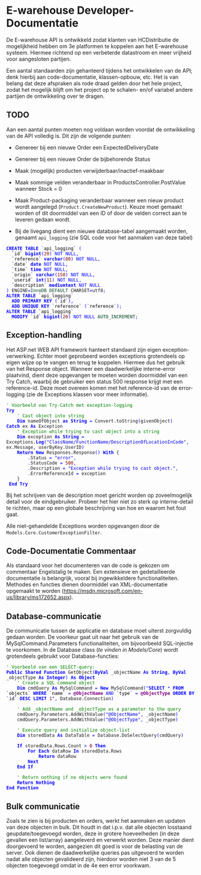# E-warehouse Developer-Documentatie
De E-warehouse API is ontwikkeld zodat klanten van HCDistributie de mogelijkheid hebben om 3e platformen te koppelen aan het E-warehouse systeem. Hiermee richtend op een verbeterde datastroom en meer vrijheid voor aangesloten partijen.

Een aantal standaarden zijn gehanteerd tijdens het ontwikkelen van de API; denk hierbij aan code-documentatie, klassen-opbouw, etc. Het is van belang dat deze afspraken als rode draad gelden door het hele project, zodat het mogelijk blijft om het project op te schalen- en/of variabel andere partijen de ontwikkeling over te dragen.

## TODO
Aan een aantal punten moeten nog voldaan worden voordat de ontwikkeling van de API volledig is. Dit zijn de volgende punten:
- Genereer bij een nieuwe Order een ExpectedDeliveryDate

- Genereer bij een nieuwe Order de bijbehorende Status

- Maak (mogelijk) producten verwijderbaar/inactief-maakbaar

- Maak sommige velden veranderbaar in ProductsController.PostValue wanneer Stock = 0

- Maak Product-packaging veranderbaar wanneer een nieuw product wordt aangelegd (`Product.CreateNewProduct`). Keuze moet gemaakt worden of dit doormiddel van een ID of door de velden correct aan te leveren gedaan wordt.

- Bij de livegang dient een nieuwe database-tabel aangemaakt worden, genaamt `api_logging` (zie SQL code voor het aanmaken van deze tabel)

<pre><code><span style='color:#0000ff; font-weight:bold; '>CREATE</span> <span style='color:#0000ff; font-weight:bold; '>TABLE</span> <span style='color:#0000e6; '>`</span><span style='color:#000000;'>api_logging</span><span style='color:#0000e6; '>`</span> <span style='color:#0000ff; '>(</span>
  <span style='color:#0000e6; '>`</span><span style='color:#000000;'>id</span><span style='color:#0000e6; '>`</span> <span style='color:#0000ff; font-weight:bold; '>bigint</span><span style='color:#0000ff; '>(</span><span style='color:#800000; '>20</span><span style='color:#0000ff; '>)</span> <span style='color:#0000ff; '>NOT</span> <span style='color:#0000ff; '>NULL</span><span style='color:#0000ff; '>,</span>
  <span style='color:#0000e6; '>`</span><span style='color:#000000;'>reference</span><span style='color:#0000e6; '>`</span> <span style='color:#0000ff; font-weight:bold; '>varchar</span><span style='color:#0000ff; '>(</span><span style='color:#800000; '>80</span><span style='color:#0000ff; '>)</span> <span style='color:#0000ff; '>NOT</span> <span style='color:#0000ff; '>NULL</span><span style='color:#0000ff; '>,</span>
  <span style='color:#0000e6; '>`</span><span style='color:#000000;'>date</span><span style='color:#0000e6; '>`</span> <span style='color:#0000ff; font-weight:bold; '>date</span> <span style='color:#0000ff; '>NOT</span> <span style='color:#0000ff; '>NULL</span><span style='color:#0000ff; '>,</span>
  <span style='color:#0000e6; '>`</span><span style='color:#000000;'>time</span><span style='color:#0000e6; '>`</span> <span style='color:#0000ff; font-weight:bold; '>time</span> <span style='color:#0000ff; '>NOT</span> <span style='color:#0000ff; '>NULL</span><span style='color:#0000ff; '>,</span>
  <span style='color:#0000e6; '>`</span><span style='color:#000000;'>origin</span><span style='color:#0000e6; '>`</span> <span style='color:#0000ff; font-weight:bold; '>varchar</span><span style='color:#0000ff; '>(</span><span style='color:#800000; '>150</span><span style='color:#0000ff; '>)</span> <span style='color:#0000ff; '>NOT</span> <span style='color:#0000ff; '>NULL</span><span style='color:#0000ff; '>,</span>
  <span style='color:#0000e6; '>`</span><span style='color:#000000;'>userid</span><span style='color:#0000e6; '>`</span> <span style='color:#0000ff; font-weight:bold; '>int</span><span style='color:#0000ff; '>(</span><span style='color:#800000; '>11</span><span style='color:#0000ff; '>)</span> <span style='color:#0000ff; '>NOT</span> <span style='color:#0000ff; '>NULL</span><span style='color:#0000ff; '>,</span>
  <span style='color:#0000e6; '>`</span><span style='color:#000000;'>description</span><span style='color:#0000e6; '>`</span> <span style='color:#0000ff; font-weight:bold; '>mediumtext</span> <span style='color:#0000ff; '>NOT</span> <span style='color:#0000ff; '>NULL</span>
<span style='color:#0000ff; '>)</span> ENGINE<span style='color:#0000ff; '>=</span><span style='color:#074726; '>InnoDB</span> <span style='color:#074726; '>DEFAULT</span> CHARSET<span style='color:#0000ff; '>=</span>utf8<span style='color:#0000ff; '>;</span>
<span style='color:#0000ff; font-weight:bold; '>ALTER</span> <span style='color:#0000ff; font-weight:bold; '>TABLE</span> <span style='color:#0000e6; '>`</span><span style='color:#000000;'>api_logging</span><span style='color:#0000e6; '>`</span>
  <span style='color:#0000ff; font-weight:bold; '>ADD</span> <span style='color:#0000ff; font-weight:bold; '>PRIMARY</span> <span style='color:#0000ff; font-weight:bold; '>KEY</span> <span style='color:#0000ff; '>(</span><span style='color:#0000e6; '>`</span><span style='color:#000000;'>id</span><span style='color:#0000e6; '>`</span><span style='color:#0000ff; '>)</span><span style='color:#0000ff; '>,</span>
  <span style='color:#0000ff; font-weight:bold; '>ADD</span> <span style='color:#0000ff; font-weight:bold; '>UNIQUE</span> <span style='color:#0000ff; font-weight:bold; '>KEY</span> <span style='color:#0000e6; '>`</span><span style='color:#000000;'>reference</span><span style='color:#0000e6; '>`</span> <span style='color:#0000ff; '>(</span><span style='color:#0000e6; '>`</span><span style='color:#000000;'>reference</span><span style='color:#0000e6; '>`</span><span style='color:#0000ff; '>)</span><span style='color:#0000ff; '>;</span>
<span style='color:#0000ff; font-weight:bold; '>ALTER</span> <span style='color:#0000ff; font-weight:bold; '>TABLE</span> <span style='color:#0000e6; '>`</span><span style='color:#000000;'>api_logging</span><span style='color:#0000e6; '>`</span>
  <span style='color:#0000ff; font-weight:bold; '>MODIFY</span> <span style='color:#0000e6; '>`</span><span style='color:#000000;'>id</span><span style='color:#0000e6; '>`</span> <span style='color:#0000ff; font-weight:bold; '>bigint</span><span style='color:#0000ff; '>(</span><span style='color:#800000; '>20</span><span style='color:#0000ff; '>)</span> <span style='color:#0000ff; '>NOT</span> <span style='color:#0000ff; '>NULL</span> <span style='color:#074726; '>AUTO_INCREMENT</span><span style='color:#0000ff; '>;</span>
</code></pre>

## Exception-handling
Het ASP.net WEB API framework hanteert standaard zijn eigen exception-verwerking. Echter moet geprobeerd worden exceptions grotendeels op eigen wijze op te vangen en terug te koppelen. Hiermee dus het gebruik van het Response object. Wanneer een daadwerkelijke interne-error plaatvind, dient deze opgevangen te moeten worden doormiddel van een Try Catch, waarbij de gebruiker een status 500 response krijgt met een reference-id. Deze moet overeen komen met het reference-id van de error-logging (zie de Exceptions klassen voor meer informatie).
<pre><code><span style='color:#008000; '>' Voorbeeld van Try-Catch met exception-logging</span>
<span style='color:#0000ff; font-weight:bold; '>Try</span>
    <span style='color:#008000; '>' Cast object into string</span>
    <span style='color:#0000ff; font-weight:bold; '>Dim</span> nameOfObject <span style='color:#0000ff; font-weight:bold; '>as</span> <span style='color:#0000ff; font-weight:bold; '>String</span> <span style='color:#0000ff; '>=</span> Convert<span style='color:#800000; '>.</span>toString<span style='color:#0000ff; '>(</span>givenObject<span style='color:#0000ff; '>)</span>
<span style='color:#0000ff; font-weight:bold; '>Catch</span> ex <span style='color:#0000ff; font-weight:bold; '>As</span> Exception
    <span style='color:#008000; '>' Exception while trying to cast object into a string</span>
    <span style='color:#0000ff; font-weight:bold; '>Dim</span> exception <span style='color:#0000ff; font-weight:bold; '>As</span> <span style='color:#0000ff; font-weight:bold; '>String</span> <span style='color:#0000ff; '>=</span> Exceptions<span style='color:#800000; '>.</span><span style='color:#0000ff; font-weight:bold; '>Log</span><span style='color:#0000ff; '>(</span><span style='color:#0000e6; '>"ClassName/FunctionName/DescriptionOfLocationInCode"</span><span style='color:#0000ff; '>,</span> ex<span style='color:#800000; '>.</span>Message<span style='color:#0000ff; '>,</span> userByKey<span style='color:#800000; '>.</span>UserID<span style='color:#0000ff; '>)</span>
    <span style='color:#0000ff; font-weight:bold; '>Return</span> <span style='color:#0000ff; font-weight:bold; '>New</span> Responses<span style='color:#800000; '>.</span>Response<span style='color:#0000ff; '>(</span><span style='color:#0000ff; '>)</span> <span style='color:#0000ff; font-weight:bold; '>With</span> {
        <span style='color:#0000ff; '>.</span>Status <span style='color:#0000ff; '>=</span> <span style='color:#0000e6; '>"error"</span><span style='color:#0000ff; '>,</span>
        <span style='color:#0000ff; '>.</span>StatusCode <span style='color:#0000ff; '>=</span> <span style='color:#800000; '>500</span><span style='color:#0000ff; '>,</span>
        <span style='color:#0000ff; '>.</span>Description <span style='color:#0000ff; '>=</span> <span style='color:#0000e6; '>"Exception while trying to cast object."</span><span style='color:#0000ff; '>,</span>
        <span style='color:#0000ff; '>.</span>ErrorReferenceId <span style='color:#0000ff; '>=</span> exception
    }
 <span style='color:#0000ff; font-weight:bold; '>End</span> <span style='color:#0000ff; font-weight:bold; '>Try</span>
</code></pre>

Bij het schrijven van de description moet gericht worden op zoveelmogelijk detail voor de eindgebruiker. Probeer het hier niet zo sterk op interne-detail te richten, maar op een globale beschrijving van hoe en waarom het fout gaat.

Alle niet-gehandelde Exceptions worden opgevangen door de `Models.Core.CustomerExceptionFilter`.

## Code-Documentatie Commentaar
Als standaard voor het documenteren van de code is gekozen om commentaar Engelstalig te maken. Een extensieve en gedetailleerde documentatie is belangrijk, vooral bij ingewikkeldere functionaliteiten. Methodes en functies dienen doormiddel van XML-documentatie opgemaakt te worden (https://msdn.microsoft.com/en-us/library/ms172652.aspx).
## Database-communicatie
De communicatie tussen de applicatie en database moet uiterst zorgvuldig gedaan worden. De voorkeur gaat uit naar het gebruik van de MySqlCommand.Parameters functionaliteiten, om bijvoorbeeld SQL-injectie te voorkomen. In de Database class (_te vinden in Models/Core_) wordt grotendeels gebruikt voor Database-functies:

<pre><code><span style='color:#008000; '>' Voorbeeld van een SELECT-query:</span>
<span style='color:#0000ff; font-weight:bold; '>Public</span> <span style='color:#0000ff; font-weight:bold; '>Shared</span> <span style='color:#0000ff; font-weight:bold; '>Function</span> GetObject<span style='color:#0000ff; '>(</span><span style='color:#0000ff; font-weight:bold; '>ByVal</span> _objectName <span style='color:#0000ff; font-weight:bold; '>As</span> <span style='color:#0000ff; font-weight:bold; '>String</span><span style='color:#0000ff; '>,</span> <span style='color:#0000ff; font-weight:bold; '>ByVal</span> _objectType <span style='color:#0000ff; font-weight:bold; '>As</span> <span style='color:#0000ff; font-weight:bold; '>Integer</span><span style='color:#0000ff; '>)</span> <span style='color:#0000ff; font-weight:bold; '>As</span> <span style='color:#0000ff; font-weight:bold; '>Object</span>
    <span style='color:#008000; '>' Create a SQL command object</span>
    <span style='color:#0000ff; font-weight:bold; '>Dim</span> cmdQuery <span style='color:#0000ff; font-weight:bold; '>As</span> MySqlCommand <span style='color:#0000ff; '>=</span> <span style='color:#0000ff; font-weight:bold; '>New</span> MySqlCommand<span style='color:#0000ff; '>(</span><span style='color:#0000e6; '>"<span style='color:#0000ff; font-weight:bold; '>SELECT</span> <span style='color:#0000ff; '>*</span> <span style='color:#0000ff; font-weight:bold; '>FROM</span> <span style='color:#0000e6; '>`</span><span style='color:#000000;'>objects</span><span style='color:#0000e6; '>`</span> <span style='color:#0000ff; font-weight:bold; '>WHERE</span> <span style='color:#0000e6; '>`</span><span style='color:#000000;'>name</span><span style='color:#0000e6; '>`</span> <span style='color:#0000ff; '>=</span> <span style='color:#800080; font-weight:bold; '>@ObjectName</span> <span style='color:#0000ff; '>AND</span> <span style='color:#0000e6; '>`</span><span style='color:#000000;'>type</span><span style='color:#0000e6; '>`</span> <span style='color:#0000ff; '>=</span> <span style='color:#800080; font-weight:bold; '>@ObjectType</span> <span style='color:#0000ff; font-weight:bold; '>ORDER</span> <span style='color:#0000ff; font-weight:bold; '>BY</span> <span style='color:#0000e6; '>`</span><span style='color:#000000;'>id</span><span style='color:#0000e6; '>`</span> <span style='color:#0000ff; font-weight:bold; '>DESC</span> <span style='color:#0000ff; font-weight:bold; '>LIMIT</span> <span style='color:#800000; '>1</span>"</span><span style='color:#0000ff; '>,</span> Database<span style='color:#800000; '>.</span>Connection<span style='color:#0000ff; '>)</span>

    <span style='color:#008000; '>' Add _objectName and _objectType as a parameter to the query</span>
    cmdQuery<span style='color:#800000; '>.</span>Parameters<span style='color:#800000; '>.</span>AddWithValue<span style='color:#0000ff; '>(</span><span style='color:#0000e6; '>"@ObjectName"</span><span style='color:#0000ff; '>,</span> _objectName<span style='color:#0000ff; '>)</span>
    cmdQuery<span style='color:#800000; '>.</span>Parameters<span style='color:#800000; '>.</span>AddWithValue<span style='color:#0000ff; '>(</span><span style='color:#0000e6; '>"@ObjectType"</span><span style='color:#0000ff; '>,</span> _objectType<span style='color:#0000ff; '>)</span>

    <span style='color:#008000; '>' Execute query and initialize object-list</span>
    <span style='color:#0000ff; font-weight:bold; '>Dim</span> storedData <span style='color:#0000ff; font-weight:bold; '>As</span> DataTable <span style='color:#0000ff; '>=</span> Database<span style='color:#800000; '>.</span>DoSelectQuery<span style='color:#0000ff; '>(</span>cmdQuery<span style='color:#0000ff; '>)</span>

    <span style='color:#0000ff; font-weight:bold; '>If</span> storedData<span style='color:#800000; '>.</span>Rows<span style='color:#800000; '>.</span>Count <span style='color:#0000ff; '>></span> <span style='color:#800000; '>0</span> <span style='color:#0000ff; font-weight:bold; '>Then</span>
        <span style='color:#0000ff; font-weight:bold; '>For</span> <span style='color:#0000ff; font-weight:bold; '>Each</span> dataRow <span style='color:#0000ff; font-weight:bold; '>In</span> storedData<span style='color:#800000; '>.</span>Rows
            <span style='color:#0000ff; font-weight:bold; '>Return</span> dataRow
        <span style='color:#0000ff; font-weight:bold; '>Next</span>
    <span style='color:#0000ff; font-weight:bold; '>End</span> <span style='color:#0000ff; font-weight:bold; '>If</span>

    <span style='color:#008000; '>' Return nothing if no objects were found</span>
    <span style='color:#0000ff; font-weight:bold; '>Return</span> <span style='color:#0000ff; font-weight:bold; '>Nothing</span>
<span style='color:#0000ff; font-weight:bold; '>End</span> <span style='color:#0000ff; font-weight:bold; '>Function</span>
</code></pre>


## Bulk communicatie
Zoals te zien is bij producten en orders, werkt het aanmaken en updaten van deze objecten in bulk. Dit houdt in dat i.p.v. dat alle objecten losstaand geupdate/toegevoegd worden, deze in grotere hoeveelheden (in deze gevallen een list/array) aangeleverd en verwerkt worden. Deze manier dient doorgevoerd te worden, aangezien dit goed is voor de belasting van de server. Ook dienen de daadwerkelijke queries pas uitgevoerd te worden nadat alle objecten gevalideerd zijn, hierdoor worden niet 3 van de 5 objecten toegevoegd omdat in de 4e een error voorkwam.

